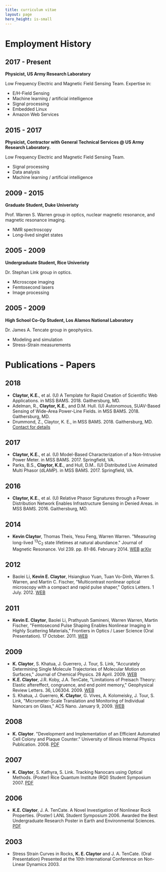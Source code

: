 ```yaml
---
title: curriculum vitae
layout: page
hero_height: is-small
---
```


# Employment History

## 2017 - Present

**Physicist, US Army Research Laboratory**

Low Frequency Electric and Magnetic Field Sensing Team.
Expertise in:
- E/H-Field Sensing
- Machine learning / artificial intelligence
- Signal processing
- Embedded Linux
- Amazon Web Services

## 2015 - 2017

**Physicist, Contractor with General Technical Services @ US Army Research Laboratory.**

Low Frequency Electric and Magnetic Field Sensing Team.
- Signal processing
- Data analysis
- Machine learning / artificial intelligence

## 2009 - 2015

**Graduate Student, Duke Univeristy**

Prof. Warren S. Warren group in optics, nuclear magnetic resonance, and magnetic resonance imaging.
- NMR spectroscopy
- Long-lived singlet states

## 2005 - 2009

**Undergraduate Student, Rice Univeristy**

Dr. Stephan Link group in optics.
- Microscope imaging
- Femtosecond lasers
- Image processing


## 2005 - 2009

**High School Co-Op Student, Los Alamos National Laboratory**

Dr. James A. Tencate group in geophysics.
- Modeling and simulation
- Stress-Strain measurements

# Publications - Papers

## 2018

- **Claytor, K.E.**, et al. (U) A Template for Rapid Creation of Scientific Web Applications. in MSS BAMS. 2018. Gaithersburg, MD.
- Adelman, R., **Claytor, K.E.**, and D.M. Hull. (U) Autonomous, SUAV-Based Sensing of Wide-Area Power-Line Fields. in MSS BAMS. 2018. Gaithersburg, MD.
- Drummond, Z., Claytor, K. E., in MSS BAMS. 2018. Gaithersburg, MD. [Contact for details](/contact/)

## 2017

- **Claytor, K.E.**, et al. (U) Model-Based Characterization of a Non-Intrusive Power Meter. in MSS BAMS. 2017. Springfield, VA.
- Parks, B.S., **Claytor, K.E.**, and Hull, D.M.. (U) Distributed Live Animated Multi Phasor (dLAMP). in MSS BAMS. 2017. Springfield, VA.

## 2016

- **Claytor, K.E.**, et al. (U) Relative Phasor Signatures through a Power Distribution Network Enables Infrastructure Sensing in Denied Areas. in MSS BAMS. 2016. Gaithersburg, MD.

## 2014

- **Kevin Claytor**, Thomas Theis, Yesu Feng, Warren Warren. "Measuring long-lived <sup>13</sup>C<sub>2</sub> state lifetimes at natural abundance." Journal of Magnetic Resonance. Vol 239. pp. 81-86. February 2014. [WEB](http://www.sciencedirect.com/science/article/pii/S1090780713003194) [arXiv](http://arxiv.org/abs/1309.7372)

## 2012

- Baolei Li, **Kevin E. Claytor**, Hsiangkuo Yuan, Tuan Vo-Dinh, Warren S. Warren, and Martin C. Fischer, "Multicontrast nonlinear optical microscopy with a compact and rapid pulse shaper," Optics Letters. 1 July. 2012. [WEB](http://www.opticsinfobase.org/ol/abstract.cfm?uri=ol-37-13-2763)

## 2011

- **Kevin E. Claytor**, Baolei Li, Prathyush Samineni, Warren Warren, Martin Fischer, "Femtosecond Pulse Shaping Enables Nonlinear Imaging in Highly Scattering Materials," Frontiers in Optics / Laser Science (Oral Presentation). 17 October. 2011. [WEB](http://www.opticsinfobase.org/abstract.cfm?URI=LS-2011-LMC5)

## 2009

- **K. Claytor**, S. Khatua, J. Guerrero, J. Tour, S. Link, "Accurately Determining Single Molecule Trajectories of Molecular Motion on Surfaces," Journal of Chemical Physics. 28 April. 2009. [WEB](http://link.aip.org/link/?JCPSA6/130/164710/1)
- **K.E. Claytor**, J.R. Koby, J.A. TenCate, "Limitations of Preisach Theory: Elastic aftereffect, congruence, and end point memory," Geophysical Review Letters. 36, L06304. 2009. [WEB](http://www.agu.org/pubs/crossref/2009/2008GL036978.shtml)
- S. Khatua, J. Guerrero, **K. Claytor**, G. Vives, A. Kolomeisky, J. Tour, S. Link, "Micrometer-Scale Translation and Monitoring of Individual Nanocars on Glass," ACS Nano. January 9, 2009. [WEB](http://pubs.acs.org/doi/abs/10.1021/nn800798a)

## 2008

- **K. Claytor**. "Development and Implementation of an Efficient Automated Cell Colony and Plaque Counter." University of Illinois Internal Physics Publication. 2008. [PDF](/docs/Claytor_Counter.pdf)

## 2007

- **K. Claytor**, S. Kathyra, S. Link. Tracking Nanocars using Optical Methods. (Poster) Rice Quantum Institute (RQI) Student Symposium 2007. [PDF](/docs/Claytor_RQI.pdf")

## 2006

- **K.E. Claytor**, J. A. TenCate. A Novel Investigation of Nonlinear Rock Properties. (Poster) LANL Student Symposium 2006. Awarded the Best Undergraduate Research Poster in Earth and Environmental Sciences. [PDF](/docs/Claytor_Symposium.pdf)

## 2003

- Stress Strain Curves in Rocks, **K. E. Claytor** and J. A. TenCate. (Oral Presentation) Presented at the 10th International Conference on Non-Linear Dynamics 2003.
